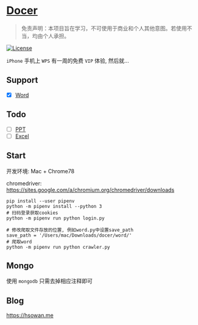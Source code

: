 # [Docer](https://www.docer.com/)
> 免责声明：本项目旨在学习，不可使用于商业和个人其他意图。若使用不当，均由个人承担。

[![License](https://img.shields.io/github/license/richardchien/nonebot.svg)](./LICENSE)

`iPhone` 手机上 `WPS` 有一周的免费 `VIP` 体验, 然后就...

## Support

* [x] [Word](https://www.docer.com/s/wps/?page=1)

## Todo

* [ ] [PPT](https://www.docer.com/s/wpp/?page=1)
* [ ] [Excel](https://www.docer.com/s/et/?page=1)

## Start

开发环境: Mac + Chrome78

chromedriver: https://sites.google.com/a/chromium.org/chromedriver/downloads

```
pip install --user pipenv
python -m pipenv install --python 3
# 扫码登录获取cookies
python -m pipenv run python login.py

# 修改爬取文件存放的位置, 例如word.py中设置save_path
save_path = '/Users/mac/Downloads/docer/word/'
# 爬取word
python -m pipenv run python crawler.py

```

## Mongo

使用 `mongodb` 只需去掉相应注释即可

## Blog

https://hsowan.me